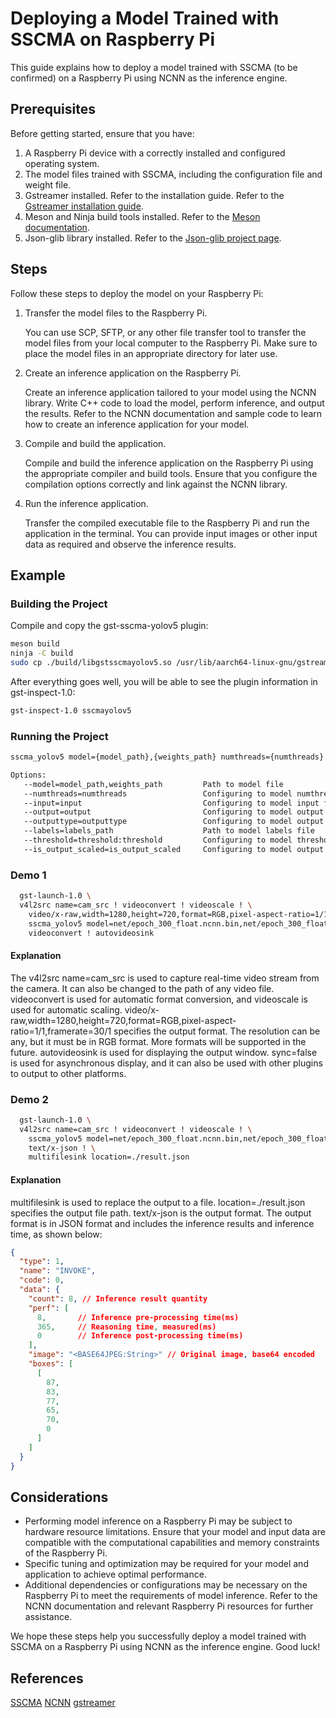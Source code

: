 # Deploying a Model Trained with SSCMA on Raspberry Pi

This guide explains how to deploy a model trained with SSCMA (to be confirmed) on a Raspberry Pi using NCNN as the inference engine.

## Prerequisites

Before getting started, ensure that you have:

1. A Raspberry Pi device with a correctly installed and configured operating system.
2. The model files trained with SSCMA, including the configuration file and weight file.
3. Gstreamer installed. Refer to the installation guide. Refer to the [Gstreamer installation guide](https://gstreamer.freedesktop.org/documentation/installing/on-linux.html?gi-language=c).
4. Meson and Ninja build tools installed. Refer to the [Meson documentation](https://mesonbuild.com/Getting-meson.html).
5. Json-glib library installed. Refer to the [Json-glib project page](https://wiki.gnome.org/Projects/JsonGlib).


## Steps

Follow these steps to deploy the model on your Raspberry Pi:

1. Transfer the model files to the Raspberry Pi.

   You can use SCP, SFTP, or any other file transfer tool to transfer the model files from your local computer to the Raspberry Pi. Make sure to place the model files in an appropriate directory for later use.

2. Create an inference application on the Raspberry Pi.

   Create an inference application tailored to your model using the NCNN library. Write C++ code to load the model, perform inference, and output the results. Refer to the NCNN documentation and sample code to learn how to create an inference application for your model.

3. Compile and build the application.

   Compile and build the inference application on the Raspberry Pi using the appropriate compiler and build tools. Ensure that you configure the compilation options correctly and link against the NCNN library.

4. Run the inference application.

   Transfer the compiled executable file to the Raspberry Pi and run the application in the terminal. You can provide input images or other input data as required and observe the inference results.

## Example

### Building the Project
Compile and copy the gst-sscma-yolov5 plugin:
```bash
meson build
ninja -C build
sudo cp ./build/libgstsscmayolov5.so /usr/lib/aarch64-linux-gnu/gstreamer-1.0/
```
After everything goes well, you will be able to see the plugin information in gst-inspect-1.0:
```bash
gst-inspect-1.0 sscmayolov5
```

### Running the Project
```bash
sscma_yolov5 model={model_path},{weights_path} numthreads={numthreads} input={input} output={output} outputtype={outputtype} labels={labels_path} threshold=2500:0.25

Options:
   --model=model_path,weights_path         Path to model file
   --numthreads=numthreads                 Configuring to model numthreads (default: 4)
   --input=input                           Configuring to model input format (default: 3:320:320)
   --output=output                         Configuring to model output format (default: 85:6300:1:1)
   --outputtype=outputtype                 Configuring to model output type (default: float32)
   --labels=labels_path                    Path to model labels file
   --threshold=threshold:threshold         Configuring to model threshold (default: 2500:0.25)
   --is_output_scaled=is_output_scaled     Configuring to model output is scaled (default: false)
```

### Demo 1
```bash
  gst-launch-1.0 \
  v4l2src name=cam_src ! videoconvert ! videoscale ! \
    video/x-raw,width=1280,height=720,format=RGB,pixel-aspect-ratio=1/1,framerate=30/1 ! \
    sscma_yolov5 model=net/epoch_300_float.ncnn.bin,net/epoch_300_float.ncnn.param labels=net/coco.txt ! \
    videoconvert ! autovideosink
```
#### Explanation
The v4l2src name=cam_src is used to capture real-time video stream from the camera. It can also be changed to the path of any video file.
videoconvert is used for automatic format conversion, and videoscale is used for automatic scaling.
video/x-raw,width=1280,height=720,format=RGB,pixel-aspect-ratio=1/1,framerate=30/1 specifies the output format. The resolution can be any, but it must be in RGB format. More formats will be supported in the future.
autovideosink is used for displaying the output window. sync=false is used for asynchronous display, and it can also be used with other plugins to output to other platforms.

### Demo 2
```bash
  gst-launch-1.0 \
  v4l2src name=cam_src ! videoconvert ! videoscale ! \
    sscma_yolov5 model=net/epoch_300_float.ncnn.bin,net/epoch_300_float.ncnn.param labels=net/coco.txt ! \
    text/x-json ! \
    multifilesink location=./result.json
```
#### Explanation
multifilesink is used to replace the output to a file. location=./result.json specifies the output file path. text/x-json is the output format.
The output format is in JSON format and includes the inference results and inference time, as shown below:
```json
{
  "type": 1,
  "name": "INVOKE",
  "code": 0,
  "data": {
    "count": 8, // Inference result quantity
    "perf": [
      8,       // Inference pre-processing time(ms)
      365,     // Reasoning time, measured(ms)
      0        // Inference post-processing time(ms)
    ],
    "image": "<BASE64JPEG:String>" // Original image, base64 encoded
    "boxes": [
      [
        87,
        83,
        77,
        65,
        70,
        0
      ]
    ]
  }
}
```



## Considerations

- Performing model inference on a Raspberry Pi may be subject to hardware resource limitations. Ensure that your model and input data are compatible with the computational capabilities and memory constraints of the Raspberry Pi.
- Specific tuning and optimization may be required for your model and application to achieve optimal performance.
- Additional dependencies or configurations may be necessary on the Raspberry Pi to meet the requirements of model inference. Refer to the NCNN documentation and relevant Raspberry Pi resources for further assistance.

We hope these steps help you successfully deploy a model trained with SSCMA on a Raspberry Pi using NCNN as the inference engine. Good luck!

## References
[SSCMA](https://github.com/Seeed-Studio/SSCMA)
[NCNN](https://github.com/Tencent/ncnn)
[gstreamer](https://gstreamer.freedesktop.org)